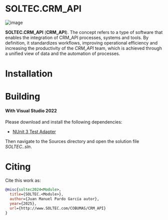 # SOLTEC.CRM_API

![image](https://img.shields.io/badge/license-LGPL-3.svg)

**SOLTEC.CRM_API** (**CRM_API**). The concept refers to a type of software that enables the
integration of CRM_API processes, systems and tools. By definition, it standardizes workflows, improving
operational efficiency and increasing the productivity of the *CRM_API* team, which is achieved through 
a unified view of data and the automation of processes. 

# Installation



# Building



#### With Visual Studio 2022

Please download and install the following dependencies:

- [NUnit 3 Test Adapter](https://marketplace.visualstudio.com/items?itemName=NUnitDevelopers.NUnit3TestAdapter)

Then navigate to the Sources directory and open the solution file *SOLTEC.<Module>.sln*.

# Citing

Cite this work as:

```bibtex
@misc{soltec2024<Module>,
  title={SOLTEC.<Module>},
  author={Juan Manuel Pardo García autor},
  year={2025},
  url={http://www.SOLTEC.com/COBUMAS/CRM_API}
}
```
